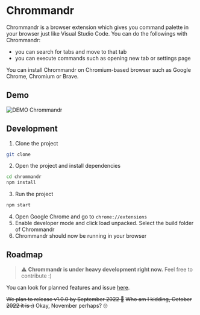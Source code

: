 # Chrommandr

Chrommandr is a browser extension which gives you command palette in your browser just like Visual Studio Code. You can do the followings with Chrommandr:

- you can search for tabs and move to that tab
- you can execute commands such as opening new tab or settings page

You can install Chrommandr on Chromium-based browser such as Google Chrome, Chromium or Brave.

## Demo

![DEMO Chrommandr](https://user-images.githubusercontent.com/30659198/185647428-441b160f-c894-46da-bb58-73e713a569d2.gif)

## Development

1. Clone the project

```bash
git clone
```

2. Open the project and install dependencies

```bash
cd chrommandr
npm install
```

3. Run the project

```bash
npm start
```

4. Open Google Chrome and go to `chrome://extensions`
5. Enable developer mode and click load unpacked. Select the build folder of Chrommandr
6. Chrommandr should now be running in your browser

## Roadmap

> :warning: **Chrommandr is under heavy development right now.** Feel free to contribute :)

You can look for planned features and issue [here](https://github.com/users/ddsuhaimi/projects/1).

~~We plan to release v1.0.0 by September 2022 :pray:~~ ~~Who am I kidding, October 2022 it is :)~~ Okay, November perhaps? 🙄
